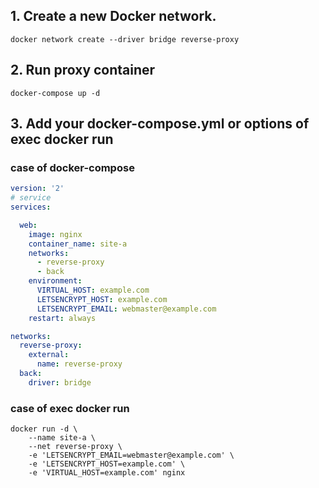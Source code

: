 
## 1. Create a new Docker network.
```
docker network create --driver bridge reverse-proxy
```

## 2. Run proxy container
```
docker-compose up -d
```

## 3. Add your docker-compose.yml or options of exec docker run

### case of docker-compose

```docker-compose.yml
version: '2'
# service
services:

  web:
    image: nginx
    container_name: site-a 
    networks:
      - reverse-proxy
      - back
    environment:
      VIRTUAL_HOST: example.com
      LETSENCRYPT_HOST: example.com 
      LETSENCRYPT_EMAIL: webmaster@example.com
    restart: always

networks:
  reverse-proxy:
    external:
      name: reverse-proxy
  back:
    driver: bridge
```

### case of exec docker run
```
docker run -d \
    --name site-a \
    --net reverse-proxy \
    -e 'LETSENCRYPT_EMAIL=webmaster@example.com' \
    -e 'LETSENCRYPT_HOST=example.com' \
    -e 'VIRTUAL_HOST=example.com' nginx
```
